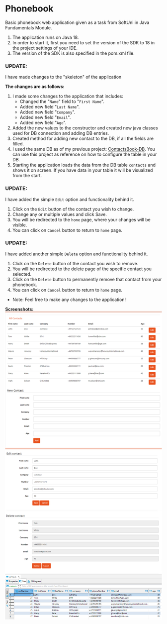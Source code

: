 # Phonebook

<p>

Basic phonebook web application given as a task from SoftUni in Java Fundamentals Module.</br>


1. The application runs on Java 18.
2. In order to start it, first you need to set the version of the SDK to 18 in the project settings of your IDE.</br>
3. The version of the SDK is also specified in the pom.xml file.</br>

</p>
<p>

### UPDATE:</br>

I have made changes to the "skeleton" of the application 

**The changes are as follows:**
1. I made some changes to the application that includes:
   * Changed the "``Name``" field to "``First Name``".
   * Added new field "``Last Name``".
   * Added new field "``Company``".
   * Added new field "``Email``".
   * Added new field "``Age``".
2. Added the new values to the constructor and created new java classes used for DB connection and adding DB entries.
3. Created method for adding new contact to the DB, if all the fields are filled.
4. I used the same DB as of my previous project: [ContactsBook-DB](https://github.com/NMKrastev/ContactsBook-DB). You can use this project as reference on how to configure the table in your DB.
5. Starting the application loads the data from the DB table ``contacts`` and shows it on screen. If you have data in your table it will be visualized from the start.
</p>

### UPDATE:
I have added the simple ``Edit`` option and functionality behind it.
1. Click on the ``Edit`` button of the contact you wish to change.
2. Change any or multiple values and click Save.
3. You will be redirected to the ``home`` page, where your changes will be visible.
4. You can click on ``Cancel`` button to return to ``home`` page.

### UPDATE:
I have added another simple ``Delete`` option and functionality behind it.
1. Click on the ``Delete`` button of the contact you wish to remove.
2. You will be redirected to the delete page of the specific contact you selected.
3. Click on the ``Delete`` button to permanently remove that contact from your phonebook.
4. You can click on ``Cancel`` button to return to ``home`` page.

* Note: Feel free to make any changes to the application!

**Screenshots:**
![phoneBookScreenshot](https://github.com/NMKrastev/phonebook/blob/main/screenshots/Phonebook.png?raw=true "phonebook")
![editContactScreenshot](https://github.com/NMKrastev/phonebook/blob/main/screenshots/editContact.png?raw=true "editContact")
![deleteContactScreenshot](https://github.com/NMKrastev/phonebook/blob/main/screenshots/deleteContact.png?raw=true "deleteContact")
![DBEntryScreenshot](https://github.com/NMKrastev/phonebook/blob/main/screenshots/DBEntries.PNG?raw=true "DBEntries")